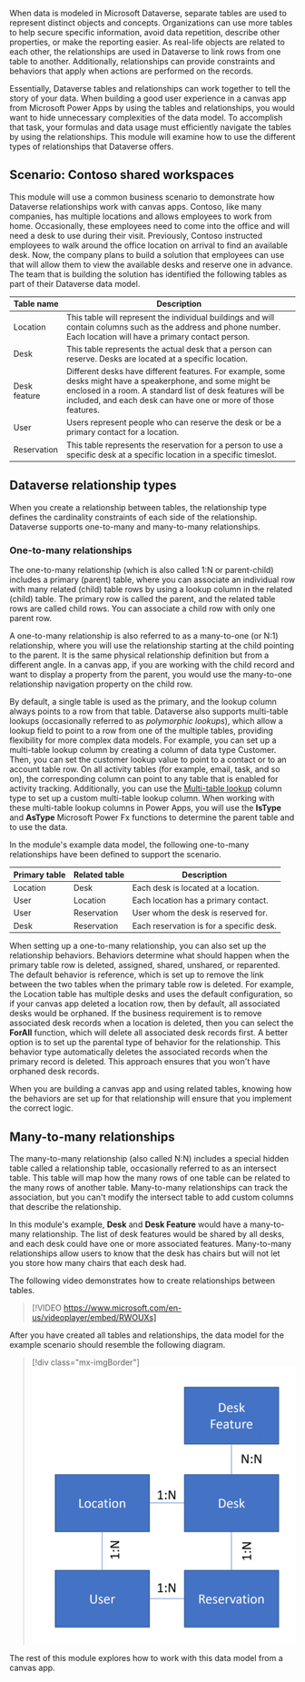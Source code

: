 When data is modeled in Microsoft Dataverse, separate tables are used to represent distinct objects and concepts. Organizations can use more tables to help secure specific information, avoid data repetition, describe other properties, or make the reporting easier. As real-life objects are related to each other, the relationships are used in Dataverse to link rows from one table to another. Additionally, relationships can provide constraints and behaviors that apply when actions are performed on the records.

Essentially, Dataverse tables and relationships can work together to tell the story of your data. When building a good user experience in a canvas app from Microsoft Power Apps by using the tables and relationships, you would want to hide unnecessary complexities of the data model. To accomplish that task, your formulas and data usage must efficiently navigate the tables by using the relationships. This module will examine how to use the different types of relationships that Dataverse offers.

## Scenario: Contoso shared workspaces

This module will use a common business scenario to demonstrate how Dataverse relationships work with canvas apps. Contoso, like many companies, has multiple locations and allows employees to work from home. Occasionally, these employees need to come into the office and will need a desk to use during their visit. Previously, Contoso instructed employees to walk around the office location on arrival to find an available desk. Now, the company plans to build a solution that employees can use that will allow them to view the available desks and reserve one in advance. The team that is building the solution has identified the following tables as part of their Dataverse data model.

|     Table name      |     Description                                                                                                                                                                                                                              |
|---------------------|----------------------------------------------------------------------------------------------------------------------------------------------------------------------------------------------------------------------------------------------|
|     Location        |     This table will represent the individual buildings   and will contain columns such as the address and phone number. Each location will have a primary contact   person.                                                                               |
|     Desk            |     This table represents the actual desk that a person   can reserve.  Desks are located at a   specific location.                                                                                                                                |
|     Desk feature    |     Different desks have different features. For   example, some desks might have a speakerphone, and some might be enclosed in a   room.   A standard list   of desk features will be included, and each desk can have one or more of those features.    |
|     User            |     Users represent people who can reserve the   desk or be a primary contact for a location.                                                                                                                                                |
|     Reservation     |     This table represents the reservation for a person   to use a specific desk at a specific location in a specific timeslot.                                                                                                                 |

## Dataverse relationship types

When you create a relationship between tables, the relationship type defines the cardinality constraints of each side of the relationship. Dataverse supports one-to-many and many-to-many relationships.

### One-to-many relationships

The one-to-many relationship (which is also called 1:N or parent-child) includes a primary (parent) table, where you can associate an individual row with many related (child) table rows by using a lookup column in the related (child) table. The primary row is called the parent, and the related table rows are called child rows. You can associate a child row with only one parent row.

A one-to-many relationship is also referred to as a many-to-one (or N:1) relationship, where you will use the relationship starting at the child pointing to the parent. It is the same physical relationship definition but from a different angle. In a canvas app, if you are working with the child record and want to display a property from the parent, you would use the many-to-one relationship navigation property on the child row.

By default, a single table is used as the primary, and the lookup column always points to a row from that table. Dataverse also supports multi-table lookups (occasionally referred to as *polymorphic lookups*), which allow a lookup field to point to a row from one of the multiple tables, providing flexibility for more complex data models. For example, you can set up a multi-table lookup column by creating a column of data type Customer. Then, you can set the customer lookup value to point to a contact or to an account table row. On all activity tables (for example, email, task, and so on), the corresponding column can point to any table that is enabled for activity tracking. Additionally, you can use the [Multi-table lookup](/powerapps/developer/data-platform/webapi/multitable-lookup/?azure-portal=true) column type to set up a custom multi-table lookup column. When working with these multi-table lookup columns in Power Apps, you will use the **IsType** and **AsType** Microsoft Power Fx functions to determine the parent table and to use the data.

In the module's example data model, the following one-to-many relationships have been defined to support the scenario.

|     Primary table    |     Related table     |     Description                                |
|----------------------|-----------------------|------------------------------------------------|
|     Location         |     Desk              |     Each desk is located at a location.         |
|     User             |     Location          |     Each location has a primary contact.        |
|     User             |     Reservation       |     User whom the desk is reserved for.         |
|     Desk             |     Reservation       |     Each reservation is for a specific desk.    |

When setting up a one-to-many relationship, you can also set up the relationship behaviors. Behaviors determine what should happen when the primary table row is deleted, assigned, shared, unshared, or reparented. The default behavior is reference, which is set up to remove the link between the two tables when the primary table row is deleted. For example, the Location table has multiple desks and uses the default configuration, so if your canvas app deleted a location row, then by default, all associated desks would be orphaned. If the business requirement is to remove associated desk records when a location is deleted, then you can select the **ForAll** function, which will delete all associated desk records first. A better option is to set up the parental type of behavior for the relationship. This behavior type automatically deletes the associated records when the primary record is deleted. This approach ensures that you won't have orphaned desk records.

When you are building a canvas app and using related tables, knowing how the behaviors are set up for that relationship will ensure that you implement the correct logic.

## Many-to-many relationships

The many-to-many relationship (also called N:N) includes a special hidden table called a relationship table, occasionally referred to as an intersect table. This table will map how the many rows of one table can be related to the many rows of another table. Many-to-many relationships can track the association, but you can't modify the intersect table to add custom columns that describe the relationship.

In this module's example, **Desk** and **Desk Feature** would have a many-to-many relationship. The list of desk features would be shared by all desks, and each desk could have one or more associated features. Many-to-many relationships allow users to know that the desk has chairs but will not let you store how many chairs that each desk had.

The following video demonstrates how to create relationships between tables.

> [!VIDEO https://www.microsoft.com/en-us/videoplayer/embed/RWOUXs]

After you have created all tables and relationships, the data model for the example scenario should resemble the following diagram.

> [!div class="mx-imgBorder"]
> [![Diagram of an example data model that shows relationships between tables.](../media/table-relationship.png)](../media/table-relationship.png#lightbox)

The rest of this module explores how to work with this data model from a canvas app.
